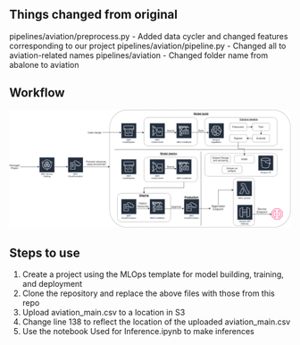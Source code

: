 ## Things changed from original
pipelines/aviation/preprocess.py - Added data cycler and changed features corresponding to our project
pipelines/aviation/pipeline.py - Changed all to aviation-related names
pipelines/aviation - Changed folder name from abalone to aviation

## Workflow
![Workflow](AWS_MLOps.png)

## Steps to use
1. Create a project using the MLOps template for model building, training, and deployment
2. Clone the repository and replace the above files with those from this repo
3. Upload aviation_main.csv to a location in S3
4. Change line 138 to reflect the location of the uploaded aviation_main.csv
5. Use the notebook Used for Inference.ipynb to make inferences
